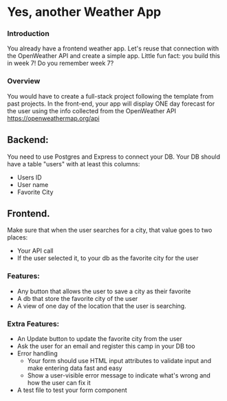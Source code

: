 # Yes, another Weather App

### Introduction

You already have a frontend weather app. Let's reuse that connection with the OpenWeather API and create a simple app.
Little fun fact: you build this in week 7! Do you remember week 7?

### Overview

You would have to create a full-stack project following the template from past projects.
In the front-end, your app will display ONE day forecast for the user using the info collected from the OpenWeather API ﻿https://openweathermap.org/api

## Backend:

You need to use Postgres and Express to connect your DB. Your DB should have a table "users" with at least this columns:

- Users ID
- User name
- Favorite City

## Frontend.

Make sure that when the user searches for a city, that value goes to two places:

- Your API call
- If the user selected it, to your db as the favorite city for the user

### Features:

- Any button that allows the user to save a city as their favorite
- A db that store the favorite city of the user
- A view of one day of the location that the user is searching.

### Extra Features:

- An Update button to update the favorite city from the user
- Ask the user for an email and register this camp in your DB too
- Error handling
  - Your form should use HTML input attributes to validate input and make entering data fast and easy
  - Show a user-visible error message to indicate what's wrong and how the user can fix it
- A test file to test your form component
